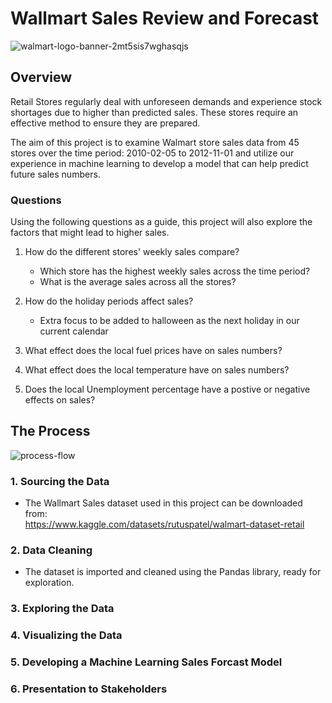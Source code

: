 # Wallmart Sales Review and Forecast
![walmart-logo-banner-2mt5sis7wghasqjs](https://github.com/nicduffee/project-4/assets/91498217/d3669dbf-7fde-4b4a-af03-a2bca05f3b92)



## Overview
Retail Stores regularly deal with unforeseen demands and experience stock shortages due to higher than predicted sales. These stores require an effective method to ensure they are prepared.</br>

The aim of this project is to examine Walmart store sales data from 45 stores over the time period: 2010-02-05 to 2012-11-01 and utilize our experience in machine learning to develop a model that can help predict future sales numbers.</br>

### Questions
Using the following questions as a guide, this project will also explore the factors that might lead to higher sales.
 
1. How do the different stores' weekly sales compare?
    - Which store has the highest weekly sales across the time period?
    - What is the average sales across all the stores?

2. How do the holiday periods affect sales?
    - Extra focus to be added to halloween as the next holiday in our current calendar

3. What effect does the local fuel prices have on sales numbers?

4. What effect does the local temperature have on sales numbers?

5. Does the local Unemployment percentage have a postive or negative effects on sales?

## The Process
![process-flow](https://github.com/nicduffee/project-4/assets/91498217/83b8b5a5-6e5c-4b82-82f8-91722928a201)

### 1. Sourcing the Data
- The Wallmart Sales dataset used in this project can be downloaded from: </br>
   https://www.kaggle.com/datasets/rutuspatel/walmart-dataset-retail

### 2. Data Cleaning
- The dataset is imported and cleaned using the Pandas library, ready for exploration.

### 3. Exploring the Data

### 4. Visualizing the Data

### 5. Developing a Machine Learning Sales Forcast Model

### 6. Presentation to Stakeholders
